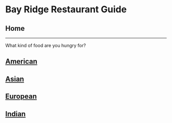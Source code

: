 # Bay Ridge Restaurant Guide
## Home
---
What kind of food are you hungry for?
## [American](american/american.md)
## [Asian](asian/asian.md)
## [European](european/european.md)
## [Indian](indian/indian.md)